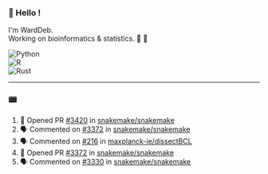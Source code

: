 ### :robot: Hello !

I'm WardDeb.  
Working on bioinformatics & statistics. 🧬 🧪  

![Python](https://img.shields.io/badge/python-3670A0?style=for-the-badge&logo=python&logoColor=ffdd54)  
![R](https://img.shields.io/badge/r-%23276DC3.svg?style=for-the-badge&logo=r&logoColor=white)  
![Rust](https://img.shields.io/badge/rust-%23000000.svg?style=for-the-badge&logo=rust&logoColor=white)  

---

### :pager:

<!--START_SECTION:activity-->
1. 💪 Opened PR [#3420](https://github.com/snakemake/snakemake/pull/3420) in [snakemake/snakemake](https://github.com/snakemake/snakemake)
2. 🗣 Commented on [#3372](https://github.com/snakemake/snakemake/pull/3372#issuecomment-2720335402) in [snakemake/snakemake](https://github.com/snakemake/snakemake)
3. 🗣 Commented on [#216](https://github.com/maxplanck-ie/dissectBCL/pull/216#issuecomment-2714932090) in [maxplanck-ie/dissectBCL](https://github.com/maxplanck-ie/dissectBCL)
4. 💪 Opened PR [#3372](https://github.com/snakemake/snakemake/pull/3372) in [snakemake/snakemake](https://github.com/snakemake/snakemake)
5. 🗣 Commented on [#3330](https://github.com/snakemake/snakemake/issues/3330#issuecomment-2710871715) in [snakemake/snakemake](https://github.com/snakemake/snakemake)
<!--END_SECTION:activity-->

